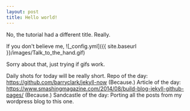 ```yaml
---
layout: post
title: Hello world!
---
```


No, the tutorial had a different title. Really.  

If you don't believe me, 
![_config.yml]({{ site.baseurl }}/images/Talk_to_the_hand.gif)

Sorry about that, just trying if gifs work. 

Daily shots for today will be really short.
Repo of the day: https://github.com/barryclark/jekyll-now (Because.)
Article of the day: https://www.smashingmagazine.com/2014/08/build-blog-jekyll-github-pages/ (Because.)
Sandcastle of the day: Porting all the posts from my wordpress blog to this one.  
